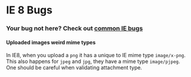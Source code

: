 # IE 8 Bugs

### Your bug not here? Check out [common IE bugs](all.md)

#### Uploaded images weird mime types

In IE8, when you upload a `png` it has a unique to IE mime type `image/x-png`. This also happens for `jpeg` and `jpg`, they have a mime type `image/pjpeg`. One should be careful when validating attachment type.
